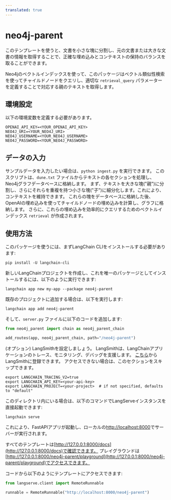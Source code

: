 ```yaml
---
translated: true
---
```


# neo4j-parent

このテンプレートを使うと、文書を小さな塊に分割し、元の文書または大きな文書の情報を取得することで、正確な埋め込みとコンテキストの保持のバランスを取ることができます。

Neo4jのベクトルインデックスを使って、このパッケージはベクトル類似性検索を使ってチャイルドノードをクエリし、適切な `retrieval_query` パラメーターを定義することで対応する親のテキストを取得します。

## 環境設定

以下の環境変数を定義する必要があります。

```shell
OPENAI_API_KEY=<YOUR_OPENAI_API_KEY>
NEO4J_URI=<YOUR_NEO4J_URI>
NEO4J_USERNAME=<YOUR_NEO4J_USERNAME>
NEO4J_PASSWORD=<YOUR_NEO4J_PASSWORD>
```

## データの入力

サンプルデータを入力したい場合は、`python ingest.py` を実行できます。
このスクリプトは、`dune.txt` ファイルからテキストの各セクションを処理し、Neo4jグラフデータベースに格納します。
まず、テキストを大きな塊("親")に分割し、さらにそれらを重複を持つ小さな塊("子")に細分化します。これにより、コンテキストを維持できます。
これらの塊をデータベースに格納した後、OpenAIの埋め込みを使ってチャイルドノードの埋め込みを計算し、グラフに格納します。
さらに、これらの埋め込みを効率的にクエリするためのベクトルインデックス `retrieval` が作成されます。

## 使用方法

このパッケージを使うには、まずLangChain CLIをインストールする必要があります:

```shell
pip install -U langchain-cli
```

新しいLangChainプロジェクトを作成し、これを唯一のパッケージとしてインストールするには、以下のように実行できます:

```shell
langchain app new my-app --package neo4j-parent
```

既存のプロジェクトに追加する場合は、以下を実行します:

```shell
langchain app add neo4j-parent
```

そして、`server.py` ファイルに以下のコードを追加します:

```python
from neo4j_parent import chain as neo4j_parent_chain

add_routes(app, neo4j_parent_chain, path="/neo4j-parent")
```

(オプション) LangSmithを設定しましょう。
LangSmithは、LangChainアプリケーションのトレース、モニタリング、デバッグを支援します。
[こちら](https://smith.langchain.com/)からLangSmithに登録できます。
アクセスできない場合は、このセクションをスキップできます。

```shell
export LANGCHAIN_TRACING_V2=true
export LANGCHAIN_API_KEY=<your-api-key>
export LANGCHAIN_PROJECT=<your-project>  # if not specified, defaults to "default"
```

このディレクトリ内にいる場合は、以下のコマンドでLangServeインスタンスを直接起動できます:

```shell
langchain serve
```

これにより、FastAPIアプリが起動し、ローカルの[http://localhost:8000](http://localhost:8000)でサーバーが実行されます。

すべてのテンプレートは[http://127.0.0.1:8000/docs](http://127.0.0.1:8000/docs)で確認できます。
プレイグラウンドは[http://127.0.0.1:8000/neo4j-parent/playground](http://127.0.0.1:8000/neo4j-parent/playground)でアクセスできます。

コードから以下のようにテンプレートにアクセスできます:

```python
from langserve.client import RemoteRunnable

runnable = RemoteRunnable("http://localhost:8000/neo4j-parent")
```

